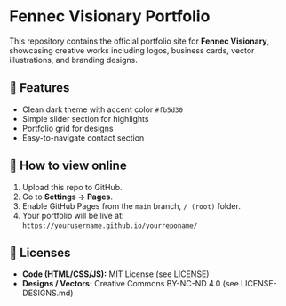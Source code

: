 # Fennec Visionary Portfolio

This repository contains the official portfolio site for **Fennec Visionary**, showcasing creative works including logos, business cards, vector illustrations, and branding designs.

## 🔹 Features
- Clean dark theme with accent color `#fb5d30`
- Simple slider section for highlights
- Portfolio grid for designs
- Easy-to-navigate contact section

## 🔹 How to view online
1. Upload this repo to GitHub.
2. Go to **Settings → Pages**.
3. Enable GitHub Pages from the `main` branch, `/ (root)` folder.
4. Your portfolio will be live at:  
   `https://yourusername.github.io/yourreponame/`

## 🔹 Licenses
- **Code (HTML/CSS/JS):** MIT License (see LICENSE)
- **Designs / Vectors:** Creative Commons BY-NC-ND 4.0 (see LICENSE-DESIGNS.md)
